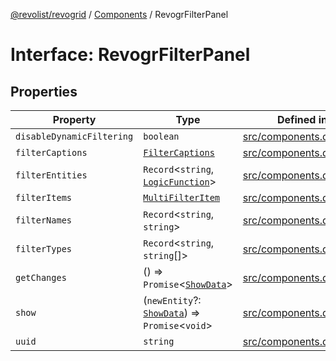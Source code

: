 [@revolist/revogrid](README.md) / [Components](Namespace.Components.md) / RevogrFilterPanel

# Interface: RevogrFilterPanel

## Properties

| Property | Type | Defined in |
| ------ | ------ | ------ |
| `disableDynamicFiltering` | `boolean` | [src/components.d.ts:392](https://github.com/revolist/revogrid/blob/c9c4fc1791ac452c4c9470419263ce544ebb624f/src/components.d.ts#L392) |
| `filterCaptions` | [`FilterCaptions`](TypeAlias.FilterCaptions.md) | [src/components.d.ts:393](https://github.com/revolist/revogrid/blob/c9c4fc1791ac452c4c9470419263ce544ebb624f/src/components.d.ts#L393) |
| `filterEntities` | `Record`\<`string`, [`LogicFunction`](TypeAlias.LogicFunction.md)\> | [src/components.d.ts:394](https://github.com/revolist/revogrid/blob/c9c4fc1791ac452c4c9470419263ce544ebb624f/src/components.d.ts#L394) |
| `filterItems` | [`MultiFilterItem`](TypeAlias.MultiFilterItem.md) | [src/components.d.ts:395](https://github.com/revolist/revogrid/blob/c9c4fc1791ac452c4c9470419263ce544ebb624f/src/components.d.ts#L395) |
| `filterNames` | `Record`\<`string`, `string`\> | [src/components.d.ts:396](https://github.com/revolist/revogrid/blob/c9c4fc1791ac452c4c9470419263ce544ebb624f/src/components.d.ts#L396) |
| `filterTypes` | `Record`\<`string`, `string`[]\> | [src/components.d.ts:397](https://github.com/revolist/revogrid/blob/c9c4fc1791ac452c4c9470419263ce544ebb624f/src/components.d.ts#L397) |
| `getChanges` | () => `Promise`\<[`ShowData`](TypeAlias.ShowData.md)\> | [src/components.d.ts:398](https://github.com/revolist/revogrid/blob/c9c4fc1791ac452c4c9470419263ce544ebb624f/src/components.d.ts#L398) |
| `show` | (`newEntity`?: [`ShowData`](TypeAlias.ShowData.md)) => `Promise`\<`void`\> | [src/components.d.ts:399](https://github.com/revolist/revogrid/blob/c9c4fc1791ac452c4c9470419263ce544ebb624f/src/components.d.ts#L399) |
| `uuid` | `string` | [src/components.d.ts:400](https://github.com/revolist/revogrid/blob/c9c4fc1791ac452c4c9470419263ce544ebb624f/src/components.d.ts#L400) |
